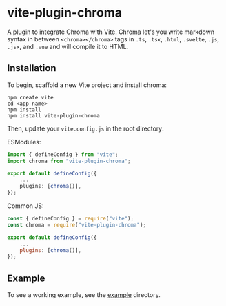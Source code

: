 # vite-plugin-chroma

A plugin to integrate Chroma with Vite. Chroma let's you write markdown syntax in between `<chroma></chroma>` tags in `.ts`, `.tsx`, `.html`, `.svelte`, `.js`, `.jsx`, and `.vue` and will compile it to HTML.

## Installation

To begin, scaffold a new Vite project and install chroma:

```shell
npm create vite
cd <app name>
npm install
npm install vite-plugin-chroma
```

Then, update your `vite.config.js` in the root directory:

ESModules:
```ts
import { defineConfig } from "vite";
import chroma from "vite-plugin-chroma";

export default defineConfig({
    ...
    plugins: [chroma()],
});
```

Common JS:
```js
const { defineConfig } = require("vite");
const chroma = require("vite-plugin-chroma");

export default defineConfig({
    ...
    plugins: [chroma()],
});
```

## Example

To see a working example, see the [example](https://github.com/chromajs/vite-plugin-chroma/tree/main/example#chroma---vanilla-example) directory.

